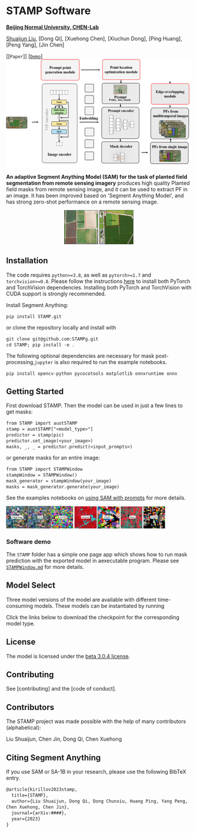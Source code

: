 # STAMP Software

**[Beijing Normal University, CHEN-Lab](http://www.chen-lab.club/)**

[Shuaijun Liu](https://alex1234.github.io/), [Dong Qi], [Xuehong Chen], [Xiuchun Dong], [Ping Huang], [Peng Yang], [Jin Chen]

[[`Paper`]] [[`Demo`](https://segmeg.com/demo)]
![STAMP design](pic/Flowchart_Stamp.png)

**An adaptive Segment Anything Model (SAM) for the task of planted field segmentation from remote sensing imagery** produces high quality Planted field masks from remote sensing image, and it can be used to extract PF in an image. It has been improved based on 'Segment Anything Model', and has strong zero-shot performance on a remote sensing image.

<p align="center">
  <img src="pic/Fig2.png?raw=true" width="37.25%" />
</p>

## Installation

The code requires `python>=3.8`, as well as `pytorch>=1.7` and `torchvision>=0.8`. Please follow the instructions [here](https://pytorch.org/get-started/locally/) to install both PyTorch and TorchVision dependencies. Installing both PyTorch and TorchVision with CUDA support is strongly recommended.

Install Segment Anything:

```
pip install STAMP.git
```

or clone the repository locally and install with

```
git clone git@github.com:STAMPg.git
cd STAMP; pip install -e .
```

The following optional dependencies are necessary for mask post-processing,`jupyter` is also required to run the example notebooks.

```
pip install opencv-python pycocotools matplotlib onnxruntime onnx
```

## <a name="GettingStartedForSTAMP"></a>Getting Started

First download STAMP. Then the model can be used in just a few lines to get masks:

```
from STAMP import auotSTAMP
stamp = auotSTAMP["<model_type>"]
predictor = stamp(pic)
predictor.set_image(<your_image>)
masks, _, _ = predictor.predict(<input_prompts>)
```

or generate masks for an entire image:

```
from STAMP import STAMPWindow
stampWindow = STAMPWindow()
mask_generator = stampWindow(your_image)
masks = mask_generator.generate(your_image)
```

See the examples notebooks on [using SAM with prompts](/notebooks/STMAP_example.ipynb) for more details.

<p float="left">
  <img src="pic/Fig3.png?raw=true" width="36.1%" />
  <img src="pic/Fig4.png?raw=true" width="48.9%" />
</p>

### Software demo

The `STAMP` folder has a simple one page app which shows how to run mask prediction with the exported model in aexecutable program. Please see [`STAMPWindow.md`](https://github.com/LiuSjun/STAMP/README.md) for more details.

## <a name="Models"></a>Model Select

Three model versions of the model are available with different time-consuming models. These models can be instantiated by running


Click the links below to download the checkpoint for the corresponding model type.


## License

The model is licensed under the [beta 3.0.4 license](LICENSE).

## Contributing

See [contributing] and the [code of conduct].

## Contributors

The STAMP project was made possible with the help of many contributors (alphabetical):

Liu Shuaijun, Chen Jin, Dong Qi, Chen Xuehong

## Citing Segment Anything

If you use SAM or SA-1B in your research, please use the following BibTeX entry.

```
@article{kirillov2023stamp,
  title={STAMP},
  author={Liu Shuaijun, Dong Qi, Dong Chunxiu, Huang Ping, Yang Peng, Chen Xuehong, Chen Jin},
  journal={arXiv:####},
  year={2023}
}
```
